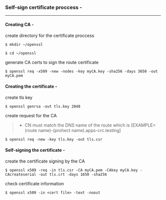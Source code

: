 ### Self-sign certificate proccess -

---

#### Creating CA -

 create directory for the certificate proccess
 
 `$ mkdir ~/openssl`

 `$ cd ~/openssl`
 
 generate CA certs to sign the route certificate
 
 `$ openssl req -x509 -new -nodes -key myCA.key -sha256 -days 3650 -out myCA.pem`
 
#### Creating the certificate -

create tls key

`$ openssl genrsa -out tls.key 2048`

create request for the CA

>  * CN must match the DNS name of the route which is [EXAMPLE=(route name)-(prohect name).apps-crc.testing]

`$ openssl req -new -key tls.key -out tls.csr`



#### Self-signing the certificate -

create the certificate signing by the CA

`$ openssl x509 -req -in tls.csr -CA myCA.pem -CAkey myCA.key -CAcreateserial -out tls.crt -days 1650 -sha256`

check certificate information

`$ openssl x509 -in <cert file> -text -noout`

